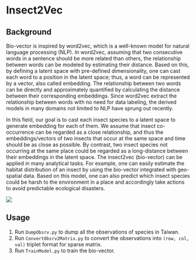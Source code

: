 # Insect2Vec

## Background
Bio-vector is inspired by word2vec, which is a well-known model for natural language processing (NLP). In word2vec, assuming that two consecutive words in a sentence should be more related than others, the relationship between words can be modeled by estimating their distance. Based on this, by defining a latent space with pre-defined dimensionality, one can cast each word to a position in the latent space; thus, a word can be represented by a vector, also called embedding. The relationship between two words can be directly and approximately quantified by calculating the distance between their corresponding embeddings. Since word2vec extract the relationship between words with no need for data labeling, the derived models in many domains not limited to NLP have sprung out recently.
 
In this field, our goal is to cast each insect species to a latent space to generate embedding for each of them. We assume that insect co-occurrence can be regarded as a close relationship, and thus the embeddings/vectors of two insects that occur at the same space and time should be as close as possible. By contrast, two insect species not occurring at the same place could be regarded as a long-distance between their embeddings in the latent space. The insect2vec (bio-vector) can be applied in many analytical tasks. For example, one can easily estimate the habitat distribution of an insect by using the bio-vector integrated with geo-spatial data. Based on this model, one can also predict which insect species could be harsh to the environment in a place and accordingly take actions to avoid predictable ecological disasters.


![](https://i.imgur.com/sDHOl8f.png)

## Usage

1. Run `DumpObsrv.py` to dump all the observations of species in Taiwan.
2. Run `ConvertObsrv2Matrix.py` to convert the observations into `(row, col, val)` triplet format for sparse matrix.
3. Run `TrainModel.py` to train the bio-vector.

